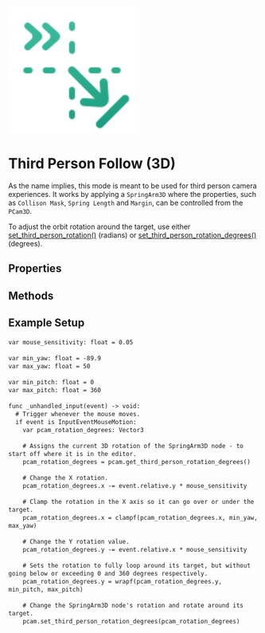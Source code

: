 <img alt="Third Person Icon" class="page-header-icon" src="../assets/icons/follow-third-person.svg" height="256" width="256"/>

# Third Person Follow (3D)
As the name implies, this mode is meant to be used for third person camera experiences. It works by applying a `SpringArm3D` where the properties, such as `Collison Mask`, `Spring Length` and `Margin`, can be controlled from the `PCam3D`.

To adjust the orbit rotation around the target, use either [set_third_person_rotation()](#third-person-rotation) (radians) or [set_third_person_rotation_degrees()](#third-person-rotation-degrees) (degrees).

## Properties

<Property propertyName="Follow Target" propertyType="Node3D" propertyDefault="null">
<template v-slot:propertyDescription>

Determines which Node should be followed. The `PCam3D` will follow the position of the Follow Target based on the Follow Mode and its parameters.

</template>
<template v-slot:setMethod>

`void` set_follow_target_node(`Node3D` target_node)

</template>
<template v-slot:setExample>

::: details Example
```gdscript
pcam.set_follow_target_node(player_node)
```
:::

</template>
<template v-slot:getMethod>

`Node3D` get_follow_target_node()

</template>
<template v-slot:getExample>

::: details Example
```gdscript
pcam.get_follow_target_node()
```
:::

</template>
</Property>

<Property propertyName="Follow Target Offset" propertyType="Vector3" propertyDefault="Vector3(0,0,0)">
<template v-slot:propertyDescription>

Offsets the targeted position.

</template>

<template v-slot:setMethod>

`void` set_follow_target_offset(`Vector3` offset)

</template>
<template v-slot:setExample>

::: details Example
```gdscript
pcam.set_follow_target_offset(Vector3(1, 1, 1))
```
:::

</template>
<template v-slot:getMethod>

`Vector3` get_follow_target_offset()

</template>
<template v-slot:getExample>

::: details Example
```gdscript
pcam.get_follow_target_offset()
```
:::

</template>

</Property>

<!--@include: ./parts/damping.md-->

<!--@include: ./parts/damping-value.md-->

<Property propertyName="Spring Length" propertyType="float" propertyDefault="1.0">
<template v-slot:propertyDescription>

Defines the `SpringArm3D` node's spring length.

</template>
<template v-slot:setMethod>

`void` set_spring_arm_spring_length(`float` length)

</template>
<template v-slot:setExample>

::: details Example
```gdscript
pcam.set_spring_arm_spring_length(4.2)
```
:::

</template>
<template v-slot:getMethod>

`float` get_spring_arm_spring_length()

</template>
<template v-slot:getExample>

::: details Example
```gdscript
pcam.get_spring_arm_spring_length()
```
:::

</template>
</Property>

<Property propertyName="Collision Mask" propertyType="int" propertyDefault="1">
<template v-slot:propertyDescription>

Defines the `SpringArm3D` node's `Collision Mask`.

</template>
<template v-slot:setMethod>

`void` set_spring_arm_collision_mask(`int` mask_int)

</template>
<template v-slot:setExample>

::: details Example
```gdscript
pcam.set_spring_arm_collision_mask(4)
```
:::

</template>
<template v-slot:getMethod>

`float` get_spring_arm_collision_mask()

</template>
<template v-slot:getExample>

::: details Example
```gdscript
pcam.get_spring_arm_collision_mask()
```
:::

</template>
</Property>

<Property propertyName="Shape" propertyType="Shape3D" propertyDefault="null">
<template v-slot:propertyDescription>

Defines the `SpringArm3D` node's `Shape3D`.

</template>
<template v-slot:setMethod>

`void` set_spring_arm_shape(`Shape3D` shape)

</template>
<template v-slot:setExample>

::: details Example
```gdscript
pcam.set_spring_arm_shape(shape)
```
:::

</template>
<template v-slot:getMethod>

`float` get_spring_arm_shape()

</template>
<template v-slot:getExample>

::: details Example
```gdscript
pcam.get_spring_arm_shape()
```
:::

</template>
</Property>

<Property propertyName="Margin" propertyType="float" propertyDefault="0.01">
<template v-slot:propertyDescription>

Defines the `SpringArm3D` node's `Margin`.

</template>
<template v-slot:setMethod>

`void` set_spring_arm_margin(`float` margin)

</template>
<template v-slot:setExample>

::: details Example
```gdscript
pcam.set_spring_arm_margin(0.42)
```
:::

</template>
<template v-slot:getMethod>

`float` get_spring_arm_margin()

</template>
<template v-slot:getExample>

::: details Example
```gdscript
pcam.get_spring_arm_margin()
```
:::

</template>
</Property>

## Methods

<Property propertyName="Third Person Rotation" propertyType="Vector3" propertyDefault="Vector3(0,0,0)">
<template v-slot:propertyDescription>

Defines the rotation (in radians) value of the Third Person `SpringArm3D` node.

</template>
<template v-slot:setMethod>

`void` set_third_person_rotation(`Vector3` spring_arm_rotation)

</template>
<template v-slot:setExample>

::: details Example
```gdscript
pcam.set_third_person_rotation(Vector3(-30, 0, 0))
```
:::

</template>
<template v-slot:getMethod>

`Vector3` get_third_person_rotation()

</template>
<template v-slot:getExample>

::: details Example
```gdscript
pcam.get_third_person_rotation()
```
:::

</template>
</Property>

<Property propertyName="Third Person Rotation Degrees" propertyType="Vector3" propertyDefault="Vector3(0,0,0)">
<template v-slot:propertyDescription>

Defines the rotation (in degrees) value of the Third Person `SpringArm3D` node.

</template>
<template v-slot:setMethod>

`void` set_third_person_rotation_degrees(`Vector3` spring_arm_rotation_deg)

</template>
<template v-slot:setExample>

::: details Example
```gdscript
pcam.set_third_person_rotation_degrees(Vector3(-30, 0, 0))
```
:::

</template>
<template v-slot:getMethod>

`Vector3` get_third_person_rotation_degrees()

</template>
<template v-slot:getExample>

::: details Example
```gdscript
pcam.get_third_person_rotation_degrees()
```
:::

</template>
</Property>

## Example Setup
```gdscript
var mouse_sensitivity: float = 0.05

var min_yaw: float = -89.9
var max_yaw: float = 50

var min_pitch: float = 0
var max_pitch: float = 360

func _unhandled_input(event) -> void:
  # Trigger whenever the mouse moves.
  if event is InputEventMouseMotion:
    var pcam_rotation_degrees: Vector3

    # Assigns the current 3D rotation of the SpringArm3D node - to start off where it is in the editor.
    pcam_rotation_degrees = pcam.get_third_person_rotation_degrees()

    # Change the X rotation.
    pcam_rotation_degrees.x -= event.relative.y * mouse_sensitivity
		
    # Clamp the rotation in the X axis so it can go over or under the target.
    pcam_rotation_degrees.x = clampf(pcam_rotation_degrees.x, min_yaw, max_yaw)

    # Change the Y rotation value.
    pcam_rotation_degrees.y -= event.relative.x * mouse_sensitivity
		
    # Sets the rotation to fully loop around its target, but without going below or exceeding 0 and 360 degrees respectively.
    pcam_rotation_degrees.y = wrapf(pcam_rotation_degrees.y, min_pitch, max_pitch)
		
    # Change the SpringArm3D node's rotation and rotate around its target.
    pcam.set_third_person_rotation_degrees(pcam_rotation_degrees)
```